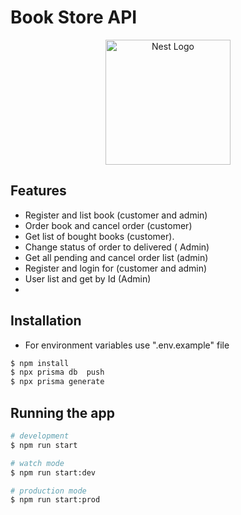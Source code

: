 # Book Store API


   <p align="center">
  <a href="http://nestjs.com/" target="blank"><img src="https://nestjs.com/img/logo-small.svg" width="200" alt="Nest Logo" /></a>
</p>

[circleci-image]: https://img.shields.io/circleci/build/github/nestjs/nest/master?token=abc123def456
[circleci-url]: https://circleci.com/gh/nestjs/nest



## Features

- Register and  list  book (customer and admin) 
-  Order book and cancel order (customer)
-  Get list  of bought books (customer).
-  Change status of order to delivered ( Admin)
- Get all pending and cancel order list (admin)
- Register and  login for (customer and admin)
- User list  and get by Id  (Admin)
-




## Installation
- For environment variables   use  ".env.example" file
```bash
$ npm install
$ npx prisma db  push
$ npx prisma generate
```

## Running the app

```bash
# development
$ npm run start

# watch mode
$ npm run start:dev

# production mode
$ npm run start:prod
```





   
   
   
   
   
   
   
